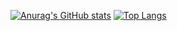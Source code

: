 [![Anurag's GitHub stats](https://github-readme-stats.vercel.app/api?username=psuny1116)](https://github.com/psuny1116/github-readme-stats)
[![Top Langs](https://github-readme-stats.vercel.app/api/top-langs/?username=psuny1116)](https://github.com/psuny1116/github-readme-stats)
